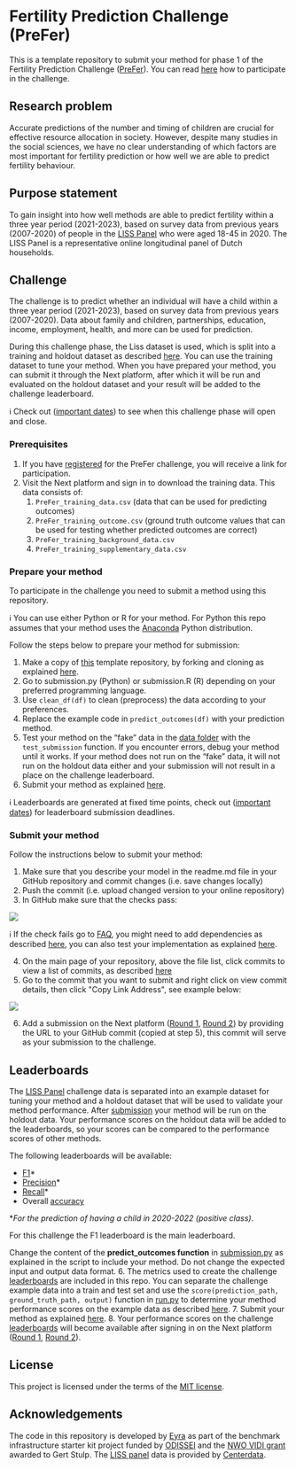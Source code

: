 # Fertility Prediction Challenge (PreFer)

This is a template repository to submit your method for phase 1 of the Fertility Prediction Challenge ([PreFer](https://preferdatachallenge.nl)). You can read [here](https://preferdatachallenge.nl/#how-to-participate) how to participate in the challenge.

## Research problem
Accurate predictions of the number and timing of children are crucial for effective resource allocation in society. However, despite many studies in the social sciences, we have no clear understanding of which factors are most important for fertility prediction or how well we are able to predict fertility behaviour.

## Purpose statement
To gain insight into how well methods are able to predict fertility within a three year period (2021-2023), based on survey data from previous years (2007-2020) of people in the [LISS Panel](https://www.centerdata.nl/en/liss-panel) who were aged 18-45 in 2020. The LISS Panel is a representative online longitudinal panel of Dutch households.

## Challenge

The challenge is to predict whether an individual will have a child within a three year period (2021-2023), based on survey data from previous years (2007-2020). Data about family and children, partnerships, education, income, employment, health, and more can be used for prediction.

During this challenge phase, the Liss dataset is used, which is split into a training and holdout dataset as described [here](https://stulp.gmw.rug.nl/prefer/details/overview/2data.html#liss-dataset). You can use the training dataset to tune your method. When you have prepared your method, you can submit it through the Next platform, after which it will be run and evaluated on the holdout dataset and your result will be added to the challenge leaderboard.

ℹ️ Check out ([important dates](https://preferdatachallenge.nl/#important-dates)) to see when this challenge phase will open and close.

### Prerequisites

1. If you have [registered](https://preferdatachallenge.nl/details/overview/3application.html) for the PreFer challenge, you will receive a link for participation.
2. Visit the Next platform and sign in to download the training data. This data consists of:
    1. ```PreFer_training_data.csv``` (data that can be used for predicting outcomes)
    2. ```PreFer_training_outcome.csv``` (ground truth outcome values that can be used for testing whether predicted outcomes are correct)
    3. ```PreFer_training_background_data.csv``` 
    4. ```PreFer_training_supplementary_data.csv``` 

### Prepare your method
To participate in the challenge you need to submit a method using this repository. 

ℹ️ You can use either Python or R for your method. For Python this repo assumes that your method uses the [Anaconda](https://docs.conda.io/projects/conda/en/stable/user-guide/install/index.html) Python distribution.

Follow the steps below to prepare your method for submission:

1. Make a copy of [this](https://github.com/eyra/fertility-prediction-challenge) template repository, by forking and cloning as explained [here](https://github.com/eyra/fertility-prediction-challenge/wiki#how-to-fork-and-clone-this-repository).
2. Go to submission.py (Python) or submission.R (R) depending on your preferred programming language. 
3. Use ```clean_df(df)``` to clean (preprocess) the data according to your preferences.
4. Replace the example code in ```predict_outcomes(df)``` with your prediction method.
5. Test your method on the “fake” data in the [data folder](https://github.com/eyra/fertility-prediction-challenge/tree/master/data) with the ```test_submission``` function. If you encounter errors, debug your method until it works. If your method does not run on the “fake” data, it will not run on the holdout data either and your submission will not result in a place on the challenge leaderboard.
6. Submit your method as explained [here](https://github.com/eyra/fertility-prediction-challenge/tree/master#submit-your-method).
   
ℹ️ Leaderboards are generated at fixed time points, check out ([important dates](https://preferdatachallenge.nl/#important-dates)) for leaderboard submission deadlines.

### Submit your method

Follow the instructions below to submit your method:

1. Make sure that you describe your model in the readme.md file in your GitHub repository and commit changes (i.e. save changes locally)
2. Push the commit (i.e. upload changed version to your online repository)
3. In GitHub make sure that the checks pass:

![](https://github.com/eyra/fertility-prediction-challenge/blob/master/images/Checks%20passed.png)

ℹ️ If the check fails go to [FAQ](https://github.com/eyra/fertility-prediction-challenge/wiki#frequently-asked-questions), you might need to add dependencies as described [here](https://github.com/eyra/fertility-prediction-challenge/wiki#how-to-add-dependencies), you can also test your implementation as explained [here](https://github.com/eyra/fertility-prediction-challenge/wiki#how-to-test-your-implementation).

4. On the main page of your repository, above the file list, click commits to view a list of commits, as described [here](https://docs.github.com/en/pull-requests/committing-changes-to-your-project/creating-and-editing-commits/about-commits#about-commit-branches-and-tag-labels)
5. Go to the commit that you want to submit and right click on view commit details, then click "Copy Link Address", see example below:

![](https://github.com/eyra/fertility-prediction-challenge/blob/master/images/Copy%20link%20to%20commit.png)

6. Add a submission on the Next platform ([Round 1](https://eyra.co/benchmark/5), [Round 2](https://eyra.co/benchmark/6)) by providing the URL to your GitHub commit (copied at step 5), this commit will serve as your submission to the challenge.

## Leaderboards

The [LISS Panel](https://www.centerdata.nl/en/liss-panel) challenge data is separated into an example dataset for tuning your method and a holdout dataset that will be used to validate your method performance. After [submission](https://github.com/eyra/fertility-prediction-challenge/tree/master#how-to-submit-your-method) your method will be run on the holdout data. Your performance scores on the holdout data will be added to the leaderboards, so your scores can be compared to the performance scores of other methods.

The following leaderboards will be available:

- [F1](https://www.educative.io/answers/what-is-the-f1-score)\*
- [Precision](https://developers.google.com/machine-learning/crash-course/classification/precision-and-recall)\*
- [Recall](https://developers.google.com/machine-learning/crash-course/classification/precision-and-recall)\*
- Overall [accuracy](https://developers.google.com/machine-learning/crash-course/classification/accuracy)

\*_For the prediction of having a child in 2020-2022 (positive class)_.

For this challenge the F1 leaderboard is the main leaderboard.

Change the content of the **predict_outcomes function** in [submission.py](https://github.com/eyra/fertility-prediction-challenge/blob/master/src/submission.py) as explained in the script to include your method. Do not change the expected input and output data format.
6. The metrics used to create the challenge [leaderboards](https://github.com/eyra/fertility-prediction-challenge/tree/master#leaderboard) are included in this repo. You can separate the challenge example data into a train and test set and use the ```score(prediction_path, ground_truth_path, output)``` function in [run.py](https://github.com/eyra/fertility-prediction-challenge/blob/master/run.py) to determine your method performance scores on the example data as described [here](https://github.com/eyra/fertility-prediction-challenge/wiki#how-to-evaluate-your-method).
7. Submit your method as explained [here](https://github.com/eyra/fertility-prediction-challenge/tree/master#how-to-submit-your-method).
8. Your performance scores on the challenge [leaderboards](https://github.com/eyra/fertility-prediction-challenge/tree/master#leaderboard) will become available after signing in on the Next platform ([Round 1](https://eyra.co/benchmark/5), [Round 2](https://eyra.co/benchmark/6)).

## License

This project is licensed under the terms of the [MIT license](https://github.com/eyra/fertility-prediction-challenge/blob/master/LICENSE).

## Acknowledgements

The code in this repository is developed by [Eyra](https://eyra.co/) as part of the benchmark infrastructure starter kit project funded by [ODISSEI](https://odissei-data.nl/en/) and the [NWO VIDI grant](https://www.rug.nl/gmw/news/210714-vidi-gert-stulp?lang=en) awarded to Gert Stulp. The [LISS panel](https://www.centerdata.nl/en/liss-panel) data is provided by [Centerdata](https://www.centerdata.nl/).
